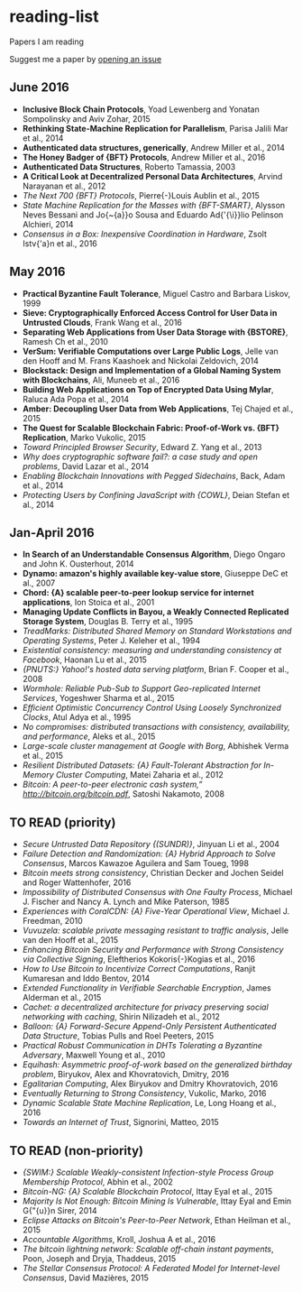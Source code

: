 # reading-list
Papers I am reading

Suggest me a paper by [opening an issue](https://github.com/nicola/reading-list/issues/new)


## June 2016 

-  **Inclusive Block Chain Protocols**, Yoad  Lewenberg and               Yonatan Sompolinsky and
               Aviv Zohar, 2015
-  **Rethinking State-Machine Replication for Parallelism**, Parisa Jalili Mar et al., 2014
-  **Authenticated data structures, generically**, Andrew Miller  et al., 2014
-  **The Honey Badger of {BFT} Protocols**, Andrew Miller  et al., 2016
-  **Authenticated Data Structures**, Roberto  Tamassia, 2003
-  **A Critical Look at Decentralized Personal Data Architectures**, Arvind Narayanan  et al., 2012
-  *The Next 700 {BFT} Protocols*, Pierre{-}Louis Aublin  et al., 2015
-  *State Machine Replication for the Masses with {BFT-SMART}*, Alysson  Neves Bessani and               Jo{\~{a}}o Sousa and
               Eduardo Ad{\'{\i}}lio Pelinson Alchieri, 2014
-  *Consensus in a Box: Inexpensive Coordination in Hardware*, Zsolt Istv{\'a}n  et al., 2016

## May 2016 

-  **Practical Byzantine Fault Tolerance**, Miguel  Castro and               Barbara Liskov, 1999
-  **Sieve: Cryptographically Enforced Access Control for User Data in Untrusted Clouds**, Frank Wang  et al., 2016
-  **Separating Web Applications from User Data Storage with {BSTORE}**, Ramesh Ch et al., 2010
-  **VerSum: Verifiable Computations over Large Public Logs**, Jelle  van den Hooff and               M. Frans Kaashoek and
               Nickolai Zeldovich, 2014
-  **Blockstack: Design and Implementation of a Global Naming System with Blockchains**, Ali, Muneeb  et al., 2016
-  **Building Web Applications on Top of Encrypted Data Using Mylar**, Raluca Ada Popa  et al., 2014
-  **Amber: Decoupling User Data from Web Applications**, Tej Chajed  et al., 2015
-  **The Quest for Scalable Blockchain Fabric: Proof-of-Work vs. {BFT}
               Replication**, Marko  Vukolic, 2015
-  *Toward Principled Browser Security*, Edward Z. Yang  et al., 2013
-  *Why does cryptographic software fail?: a case study and open problems*, David Lazar  et al., 2014
-  *Enabling Blockchain Innovations with Pegged Sidechains*, Back, Adam  et al., 2014
-  *Protecting Users by Confining JavaScript with {COWL}*, Deian Stefan  et al., 2014

## Jan-April 2016 

-  **In Search of an Understandable Consensus Algorithm**, Diego  Ongaro and               John K. Ousterhout, 2014
-  **Dynamo: amazon's highly available key-value store**, Giuseppe DeC et al., 2007
-  **Chord: {A} scalable peer-to-peer lookup service for internet applications**, Ion Stoica  et al., 2001
-  **Managing Update Conflicts in Bayou, a Weakly Connected Replicated
               Storage System**, Douglas B. Terry  et al., 1995
-  *TreadMarks: Distributed Shared Memory on Standard Workstations and
               Operating Systems*, Peter J. Keleher  et al., 1994
-  *Existential consistency: measuring and understanding consistency at
               Facebook*, Haonan Lu  et al., 2015
-  *{PNUTS:} Yahoo!'s hosted data serving platform*, Brian F. Cooper  et al., 2008
-  *Wormhole: Reliable Pub-Sub to Support Geo-replicated Internet Services*, Yogeshwer Sharma  et al., 2015
-  *Efficient Optimistic Concurrency Control Using Loosely Synchronized
               Clocks*, Atul Adya  et al., 1995
-  *No compromises: distributed transactions with consistency, availability,
               and performance*, Aleks et al., 2015
-  *Large-scale cluster management at Google with Borg*, Abhishek Verma  et al., 2015
-  *Resilient Distributed Datasets: {A} Fault-Tolerant Abstraction for
               In-Memory Cluster Computing*, Matei Zaharia  et al., 2012
-  *Bitcoin: A peer-to-peer electronic cash system,” http://bitcoin.org/bitcoin.pdf*, Satoshi  Nakamoto, 2008

## TO READ (priority) 

-  *Secure Untrusted Data Repository {(SUNDR)}*, Jinyuan Li  et al., 2004
-  *Failure Detection and Randomization: {A} Hybrid Approach to Solve
               Consensus*, Marcos  Kawazoe Aguilera and               Sam Toueg, 1998
-  *Bitcoin meets strong consistency*, Christian  Decker and Jochen Seidel and Roger Wattenhofer, 2016
-  *Impossibility of Distributed Consensus with One Faulty Process*, Michael  J. Fischer and               Nancy A. Lynch and
               Mike Paterson, 1985
-  *Experiences with CoralCDN: {A} Five-Year Operational View*, Michael  J. Freedman, 2010
-  *Vuvuzela: scalable private messaging resistant to traffic analysis*, Jelle van den Hooff  et al., 2015
-  *Enhancing Bitcoin Security and Performance with Strong Consistency
               via Collective Signing*, Eleftherios Kokoris{-}Kogias  et al., 2016
-  *How to Use Bitcoin to Incentivize Correct Computations*, Ranjit  Kumaresan and               Iddo Bentov, 2014
-  *Extended Functionality in Verifiable Searchable Encryption*, James Alderman  et al., 2015
-  *Cachet: a decentralized architecture for privacy preserving social
               networking with caching*, Shirin Nilizadeh  et al., 2012
-  *Balloon: {A} Forward-Secure Append-Only Persistent Authenticated Data
               Structure*, Tobias  Pulls and               Roel Peeters, 2015
-  *Practical Robust Communication in DHTs Tolerating a Byzantine Adversary*, Maxwell Young  et al., 2010
-  *Equihash: Asymmetric proof-of-work based on the generalized birthday problem*, Biryukov,  Alex and Khovratovich, Dmitry, 2016
-  *Egalitarian Computing*, Alex  Biryukov and Dmitry Khovratovich, 2016
-  *Eventually Returning to Strong Consistency*, Vukolic,  Marko, 2016
-  *Dynamic Scalable State Machine Replication*, Le, Long Hoang  et al., 2016
-  *Towards an Internet of Trust*, Signorini,  Matteo, 2015

## TO READ (non-priority) 

-  *{SWIM:} Scalable Weakly-consistent Infection-style Process Group Membership
               Protocol*, Abhin et al., 2002
-  *Bitcoin-NG: {A} Scalable Blockchain Protocol*, Ittay Eyal  et al., 2015
-  *Majority Is Not Enough: Bitcoin Mining Is Vulnerable*, Ittay  Eyal and               Emin G{\"{u}}n Sirer, 2014
-  *Eclipse Attacks on Bitcoin's Peer-to-Peer Network*, Ethan Heilman  et al., 2015
-  *Accountable Algorithms*, Kroll, Joshua A  et al., 2016
-  *The bitcoin lightning network: Scalable off-chain instant payments*, Poon,  Joseph and Dryja, Thaddeus, 2015
-  *The Stellar Consensus Protocol: A Federated Model for Internet-level Consensus*, David  Mazières, 2015

